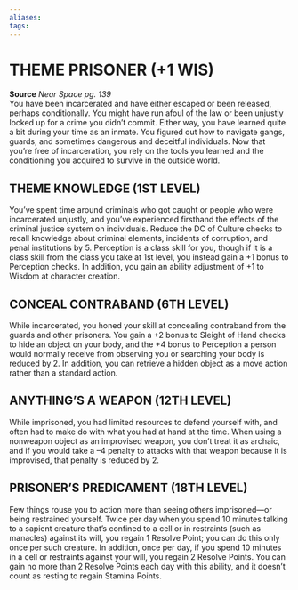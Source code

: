 ```yaml
---
aliases: 
tags: 
---
```

# THEME PRISONER (+1 WIS)
**Source** _Near Space pg. 139_  
You have been incarcerated and have either escaped or been released, perhaps conditionally. You might have run afoul of the law or been unjustly locked up for a crime you didn’t commit. Either way, you have learned quite a bit during your time as an inmate. You figured out how to navigate gangs, guards, and sometimes dangerous and deceitful individuals. Now that you’re free of incarceration, you rely on the tools you learned and the conditioning you acquired to survive in the outside world.  

## THEME KNOWLEDGE (1ST LEVEL)

You’ve spent time around criminals who got caught or people who were incarcerated unjustly, and you’ve experienced firsthand the effects of the criminal justice system on individuals. Reduce the DC of Culture checks to recall knowledge about criminal elements, incidents of corruption, and penal institutions by 5. Perception is a class skill for you, though if it is a class skill from the class you take at 1st level, you instead gain a +1 bonus to Perception checks. In addition, you gain an ability adjustment of +1 to Wisdom at character creation.  

## CONCEAL CONTRABAND (6TH LEVEL)

While incarcerated, you honed your skill at concealing contraband from the guards and other prisoners. You gain a +2 bonus to Sleight of Hand checks to hide an object on your body, and the +4 bonus to Perception a person would normally receive from observing you or searching your body is reduced by 2. In addition, you can retrieve a hidden object as a move action rather than a standard action.  

## ANYTHING’S A WEAPON (12TH LEVEL)

While imprisoned, you had limited resources to defend yourself with, and often had to make do with what you had at hand at the time. When using a nonweapon object as an improvised weapon, you don’t treat it as archaic, and if you would take a –4 penalty to attacks with that weapon because it is improvised, that penalty is reduced by 2.  

## PRISONER’S PREDICAMENT (18TH LEVEL)

Few things rouse you to action more than seeing others imprisoned—or being restrained yourself. Twice per day when you spend 10 minutes talking to a sapient creature that’s confined to a cell or in restraints (such as manacles) against its will, you regain 1 Resolve Point; you can do this only once per such creature. In addition, once per day, if you spend 10 minutes in a cell or restraints against your will, you regain 2 Resolve Points. You can gain no more than 2 Resolve Points each day with this ability, and it doesn’t count as resting to regain Stamina Points.
